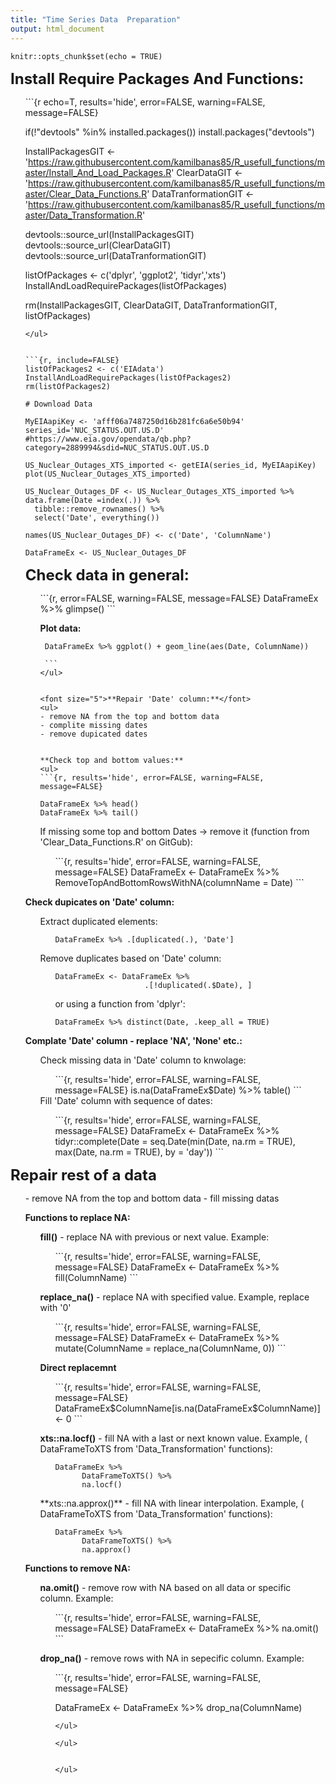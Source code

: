 ```yaml
---
title: "Time Series Data  Preparation"
output: html_document
---
```


```{r setup, include=FALSE}
knitr::opts_chunk$set(echo = TRUE)
```

<font size="5">**Install Require Packages And Functions:**</font> 

<ul>
```{r  echo=T, results='hide', error=FALSE, warning=FALSE, message=FALSE}

if(!"devtools" %in% installed.packages()) install.packages("devtools")

InstallPackagesGIT <-
'https://raw.githubusercontent.com/kamilbanas85/R_usefull_functions/master/Install_And_Load_Packages.R'
ClearDataGIT <-   
'https://raw.githubusercontent.com/kamilbanas85/R_usefull_functions/master/Clear_Data_Functions.R'
DataTranformationGIT <-
'https://raw.githubusercontent.com/kamilbanas85/R_usefull_functions/master/Data_Transformation.R'

devtools::source_url(InstallPackagesGIT)
devtools::source_url(ClearDataGIT)
devtools::source_url(DataTranformationGIT)

listOfPackages <- c('dplyr', 'ggplot2', 'tidyr','xts')
InstallAndLoadRequirePackages(listOfPackages)

rm(InstallPackagesGIT, ClearDataGIT, DataTranformationGIT, listOfPackages)
```
</ul>


```{r, include=FALSE}
listOfPackages2 <- c('EIAdata')
InstallAndLoadRequirePackages(listOfPackages2)
rm(listOfPackages2)
```

```{r, include=FALSE}
# Download Data

MyEIAapiKey <- 'afff06a7487250d16b281fc6a6e50b94'
series_id='NUC_STATUS.OUT.US.D'
#https://www.eia.gov/opendata/qb.php?category=2889994&sdid=NUC_STATUS.OUT.US.D

US_Nuclear_Outages_XTS_imported <- getEIA(series_id, MyEIAapiKey)
plot(US_Nuclear_Outages_XTS_imported)

US_Nuclear_Outages_DF <- US_Nuclear_Outages_XTS_imported %>% 
data.frame(Date =index(.)) %>% 
  tibble::remove_rownames() %>% 
  select('Date', everything()) 

names(US_Nuclear_Outages_DF) <- c('Date', 'ColumnName')

DataFrameEx <- US_Nuclear_Outages_DF
```

<font size="5">**Check data in general:**</font>
  <ul>
   ```{r,  error=FALSE, warning=FALSE, message=FALSE}
    DataFrameEx %>% glimpse()
    ```
  
**Plot data:**

   ```{r, error=FALSE, warning=FALSE, message=FALSE}
    DataFrameEx %>% ggplot() + geom_line(aes(Date, ColumnName))
  
    ```
</ul>


<font size="5">**Repair 'Date' column:**</font>
<ul>
- remove NA from the top and bottom data
- complite missing dates
- remove dupicated dates


 **Check top and bottom values:**
 <ul>
  ```{r, results='hide', error=FALSE, warning=FALSE, message=FALSE}

  DataFrameEx %>% head()
  DataFrameEx %>% tail()
  ```
  If missing some top and bottom Dates -> remove it (function from  'Clear_Data_Functions.R' on GitGub):
  
  <ul>
  ```{r, results='hide', error=FALSE, warning=FALSE, message=FALSE}
  DataFrameEx <- DataFrameEx %>% 
      RemoveTopAndBottomRowsWithNA(columnName = Date)
  ```
  </ul>

 </ul>
  
 
 **Check dupicates on 'Date' column:**
 <ul>

  Extract duplicated elements:
  <ul>

  ```{r, results='hide', error=FALSE, warning=FALSE, message=FALSE}
  DataFrameEx %>% .[duplicated(.), 'Date']
  ```
  </ul>
       

  Remove duplicates based on 'Date' column:
  <ul>
      
  ```{r, results='hide', error=FALSE, warning=FALSE, message=FALSE}
  DataFrameEx <- DataFrameEx %>% 
                      .[!duplicated(.$Date), ]
  ```
  
  or using a function from 'dplyr':
  
  ```{r, results='hide', error=FALSE, warning=FALSE, message=FALSE}
  DataFrameEx %>% distinct(Date, .keep_all = TRUE)
  ```
  </ul>
 </ul>
    
    
 **Complate 'Date' column - replace 'NA', 'None' etc.:**
 <ul>
 Check missing data in 'Date' column to knwolage:
  <ul>
  ```{r, results='hide', error=FALSE, warning=FALSE, message=FALSE}
  is.na(DataFrameEx$Date) %>% table()  
  ```
  </ul>
 Fill 'Date' column with sequence of dates:
  <ul>
  ```{r, results='hide', error=FALSE, warning=FALSE, message=FALSE}
  DataFrameEx <- DataFrameEx %>% 
                    tidyr::complete(Date = seq.Date(min(Date, na.rm = TRUE),
                                      max(Date, na.rm = TRUE), by = 'day'))
  ``` 
  </ul>
  
 </ul>
 
</ul>


<font size="5">**Repair rest of a data**</font>
<ul>
- remove NA from the top and bottom data
- fill missing datas

 **Functions to replace NA:**
 <ul>
  
  **fill()** - replace NA with previous or next value. Example:
  
  <ul>
  ```{r, results='hide', error=FALSE, warning=FALSE, message=FALSE}
  DataFrameEx <- DataFrameEx %>% 
                      fill(ColumnName)
  ```
  </ul>
  
  **replace_na()** - replace NA with specified value. Example, replace with '0'
  
  <ul>
  ```{r, results='hide', error=FALSE, warning=FALSE, message=FALSE}
  DataFrameEx <- DataFrameEx %>% 
                      mutate(ColumnName = replace_na(ColumnName, 0))
  ```
  </ul>
  
  **Direct replacemnt**
  
  <ul>
  ```{r, results='hide', error=FALSE, warning=FALSE, message=FALSE}
  DataFrameEx$ColumnName[is.na(DataFrameEx$ColumnName)] <- 0
  ```
  </ul>
  
  **xts::na.locf()** - fill NA with a last or next known value. Example, ( DataFrameToXTS from 'Data_Transformation' functions):
  <ul>

  ```{r, results='hide', error=FALSE, warning=FALSE, message=FALSE}
  DataFrameEx %>% 
        DataFrameToXTS() %>% 
        na.locf()
  ```
  </ul>
**xts::na.approx()** - fill NA with linear interpolation. Example, ( DataFrameToXTS from 'Data_Transformation' functions):
  <ul>

  ```{r, results='hide', error=FALSE, warning=FALSE, message=FALSE}
  DataFrameEx %>% 
        DataFrameToXTS() %>% 
        na.approx()
  ```
  </ul>  
  
 </ul>


 **Functions to remove NA:**
 <ul>
  
  **na.omit()** - remove row with NA based on all data or specific column. Example:
  
  <ul>
  ```{r, results='hide', error=FALSE, warning=FALSE, message=FALSE}
  DataFrameEx <- DataFrameEx %>% 
                      na.omit()
  ```
  </ul>
  
  **drop_na()** - remove rows with NA in sepecific column. Example:
  
  <ul>
  ```{r, results='hide', error=FALSE, warning=FALSE, message=FALSE}
  
  DataFrameEx <- DataFrameEx %>% 
                      drop_na(ColumnName)
  ```
  </ul>
  
 </ul>


</ul>


